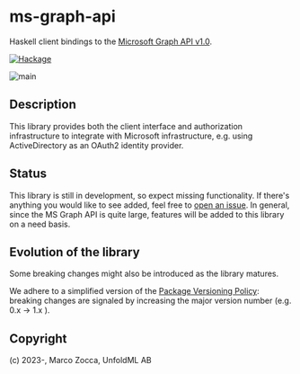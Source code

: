 # ms-graph-api

Haskell client bindings to the [Microsoft Graph API v1.0](https://learn.microsoft.com/en-us/graph/api/overview?view=graph-rest-1.0).
    
[![Hackage](https://img.shields.io/hackage/v/ms-graph-api?style=for-the-badge)](https://hackage.haskell.org/package/ms-graph-api)

![main](https://github.com/unfoldml/ms-graph-api/actions/workflows/haskell.yml/badge.svg?branch=main)


## Description

This library provides both the client interface and authorization infrastructure to integrate with Microsoft infrastructure, e.g. using ActiveDirectory as an OAuth2 identity provider.

## Status

This library is still in development, so expect missing functionality.
If there's anything you would like to see added, feel free to
[open an issue](https://github.com/unfoldml/ms-graph-api/issues/new).
In general, since the MS Graph API is quite large, features will be added to this library on a need basis.

## Evolution of the library

Some breaking changes might also be introduced as the library matures.

We adhere to a simplified version of the [Package Versioning Policy](https://pvp.haskell.org/): breaking changes are signaled by increasing the major version number (e.g. 0.x -> 1.x ).


## Copyright

(c) 2023-, Marco Zocca, UnfoldML AB
